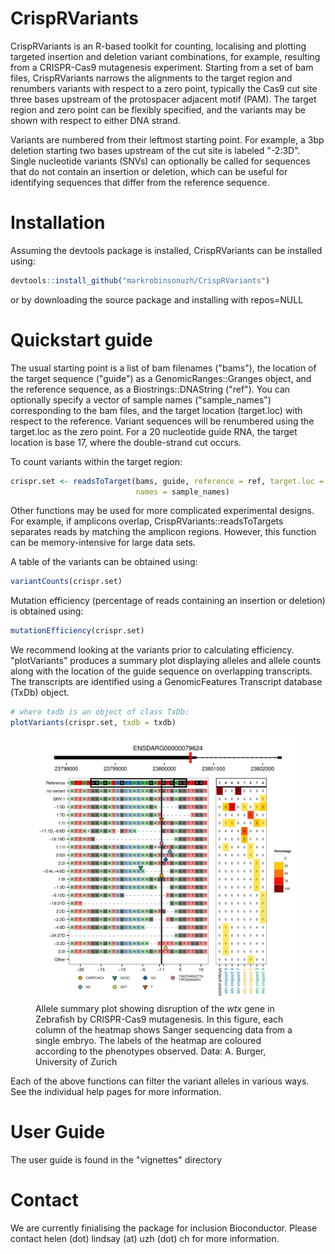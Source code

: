 # CrispRVariants

CrispRVariants is an R-based toolkit for counting, localising and plotting targeted insertion and deletion variant combinations, for example, resulting from a CRISPR-Cas9 mutagenesis experiment.  Starting from a set of bam files, CrispRVariants narrows the alignments to the target region and renumbers variants with respect to a zero point, typically the Cas9 cut site three bases upstream of 
the protospacer adjacent motif (PAM).  The target region and zero point can be flexibly specified, 
and the variants may be shown with respect to either DNA strand. 

Variants are numbered from their leftmost starting point.  For example, a 3bp deletion starting two bases upstream of the cut site is labeled "-2:3D".  Single nucleotide variants (SNVs) can optionally 
be called for sequences that do not contain an insertion or deletion, which can be useful for 
identifying sequences that differ from the reference sequence.  

# Installation

Assuming the devtools package is installed, CrispRVariants can be installed using:

```r
devtools::install_github("markrobinsonuzh/CrispRVariants")
```
  or by downloading the source package and installing with repos=NULL

# Quickstart guide

The usual starting point is a list of bam filenames ("bams"), the location of the target
sequence ("guide") as a GenomicRanges::Granges object, and the reference sequence, as a 
Biostrings::DNAString ("ref").  You can optionally specify a vector of sample names 
("sample_names") corresponding to the bam files, and the target location (target.loc) 
with respect to the reference.  Variant sequences will be renumbered using the target.loc 
as the zero point.  For a 20 nucleotide guide RNA, the target location is base 17, 
where the double-strand cut occurs.

To count variants within the target region:


```r
crispr.set <- readsToTarget(bams, guide, reference = ref, target.loc = 17,
                            names = sample_names)
```

Other functions may be used for more complicated experimental designs.  For example, if amplicons overlap, CrispRVariants::readsToTargets separates reads by matching the amplicon regions.  However, this function can be memory-intensive for large data sets.

A table of the variants can be obtained using: 


```r
variantCounts(crispr.set)
```

Mutation efficiency (percentage of reads containing an insertion or deletion) is obtained using:


```r
mutationEfficiency(crispr.set)
```

We recommend looking at the variants prior to calculating efficiency. "plotVariants" produces a summary
plot displaying alleles and allele counts along with the location of the guide sequence on overlapping transcripts.  The transcripts are identified using a GenomicFeatures Transcript database (TxDb) object.  


```r
# where txdb is an object of class TxDb:
plotVariants(crispr.set, txdb = txdb)
```


<figure>
<img src="inst/extdata/wtx_Sanger.png">
<figcaption>Allele summary plot showing disruption of the <i>wtx</i> gene in Zebrafish by CRISPR-Cas9
mutagenesis. In this figure, each column of the heatmap shows Sanger sequencing data from a single embryo.
The labels of the heatmap are coloured according to the phenotypes observed. Data: A. Burger, 
University of Zurich</figcaption>
</figure>


Each of the above functions can filter the variant alleles in various ways.  See the individual help pages for more information.

# User Guide

The user guide is found in the "vignettes" directory

# Contact

We are currently finialising the package for inclusion Bioconductor.  Please contact helen (dot) lindsay (at) uzh (dot) ch for more information. 


